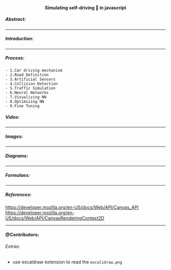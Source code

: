 <h4 align="center" > Simulating self-driving 🚗 in javascript
</h4>


##### Abstract:

---

##### Introduction:

---

##### Process:
    - 1.Car driving mechanism
    - 2.Road Definition
    - 3.Artificial Sensors
    - 4.Collision Detection
    - 5.Traffic Simulation
    - 6.Neural Networks
    - 7.Visualizing NN
    - 8.Optimizing NN
    - 9.Fine Tuning
##### Video:


---

##### Images:


---

##### Diagrams:


---

##### Formulaes:


---

##### References:
https://developer.mozilla.org/en-US/docs/Web/API/Canvas_API
https://developer.mozilla.org/en-US/docs/Web/API/CanvasRenderingContext2D


---

#### @Contributors:




###### Extras:
- use excaldraw extension to read the `excalidraw.png`